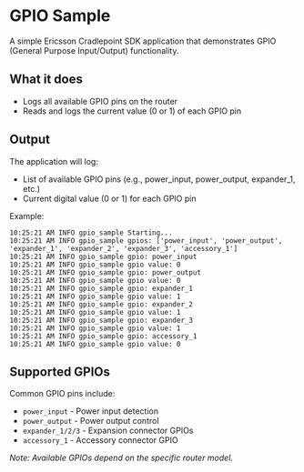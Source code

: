 # GPIO Sample

A simple Ericsson Cradlepoint SDK application that demonstrates GPIO (General Purpose Input/Output) functionality.

## What it does

- Logs all available GPIO pins on the router
- Reads and logs the current value (0 or 1) of each GPIO pin

## Output

The application will log:
- List of available GPIO pins (e.g., power_input, power_output, expander_1, etc.)
- Current digital value (0 or 1) for each GPIO pin

Example:  
```
10:25:21 AM INFO gpio_sample Starting...
10:25:21 AM INFO gpio_sample gpios: ['power_input', 'power_output', 'expander_1', 'expander_2', 'expander_3', 'accessory_1']
10:25:21 AM INFO gpio_sample gpio: power_input
10:25:21 AM INFO gpio_sample gpio value: 0
10:25:21 AM INFO gpio_sample gpio: power_output
10:25:21 AM INFO gpio_sample gpio value: 0
10:25:21 AM INFO gpio_sample gpio: expander_1
10:25:21 AM INFO gpio_sample gpio value: 1
10:25:21 AM INFO gpio_sample gpio: expander_2
10:25:21 AM INFO gpio_sample gpio value: 1
10:25:21 AM INFO gpio_sample gpio: expander_3
10:25:21 AM INFO gpio_sample gpio value: 1
10:25:21 AM INFO gpio_sample gpio: accessory_1
10:25:21 AM INFO gpio_sample gpio value: 0
```

## Supported GPIOs

Common GPIO pins include:
- `power_input` - Power input detection
- `power_output` - Power output control
- `expander_1/2/3` - Expansion connector GPIOs
- `accessory_1` - Accessory connector GPIO

*Note: Available GPIOs depend on the specific router model.*

